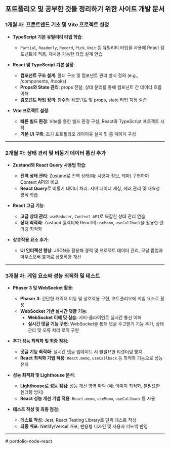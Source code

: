 ## 포트폴리오 및 공부한 것들 정리하기 위한 사이트 개발 문서
### **1개월 차: 프론트엔드 기초 및 Vite 프로젝트 설정**

- **TypeScript 기본 유틸리티 타입 학습**:
  - `Partial`, `Readonly`, `Record`, `Pick`, `Omit` 등 유틸리티 타입을 사용해 React 컴포넌트에 적용, 재사용 가능한 타입 설계 연습

- **React 및 TypeScript 기본 설정**:
  - **컴포넌트 구조 설계**: 폴더 구조 및 컴포넌트 관리 방식 정의 (e.g., /components, /hooks)
  - **Props와 State 관리**: props 전달, 상태 분리를 통해 컴포넌트 간 데이터 흐름 이해
  - **컴포넌트 타입 정의**: 함수형 컴포넌트 및 props, state 타입 지정 실습

- **Vite 프로젝트 설정**:
  - **빠른 빌드 환경**: Vite를 통한 빌드 환경 구성, React와 TypeScript 프로젝트 시작
  - **기본 UI 구축**: 초기 포트폴리오 레이아웃 설계 및 홈 페이지 구성

---

### **2개월 차: 상태 관리 및 비동기 데이터 통신 추가**

- **Zustand와 React Query 사용법 학습**:
  - **전역 상태 관리**: Zustand로 전역 상태(예: 사용자 정보, 테마) 구현하며 Context API와 비교
  - **React Query**로 비동기 데이터 처리: 서버 데이터 캐싱, 에러 관리 및 재요청 방식 학습

- **React 고급 기능**:
  - **고급 상태 관리**: `useReducer`, `Context API`로 복잡한 상태 관리 연습
  - **상태 최적화**: Zustand 셀렉터와 React의 `useMemo`, `useCallback`을 활용한 렌더링 최적화

- **상호작용 요소 추가**:
  - **UI 인터랙션 향상**: JSON을 활용해 경력 및 프로젝트 데이터 관리, 모달 팝업과 마우스오버 효과로 상호작용 개선

---

### **3개월 차: 게임 요소와 성능 최적화 및 테스트**

- **Phaser 3 및 WebSocket 활용**:
  - **Phaser 3**: 간단한 캐릭터 이동 및 상호작용 구현, 포트폴리오에 게임 요소로 활용
  - **WebSocket 기반 실시간 댓글 기능**:
    - **WebSocket 이해 및 실습**: 서버-클라이언트 실시간 통신 이해
    - **실시간 댓글 기능 구현**: WebSocket을 통해 댓글 주고받기 기능 추가, 상태 관리 및 오류 처리 로직 구현

- **추가 성능 최적화 및 최종 점검**:
  - **댓글 기능 최적화**: 실시간 댓글 업데이트 시 불필요한 리렌더링 방지
  - **React 최적화 기법 적용**: `React.memo`, `useCallback` 등 최적화 기능으로 성능 유지

- **성능 최적화 및 Lighthouse 분석**:
  - **Lighthouse로 성능 점검**: 성능 개선 영역 파악 (예: 이미지 최적화, 불필요한 렌더링 방지)
  - **React 성능 개선 기법 적용**: `React.memo`, `useMemo`, `useCallback` 등 사용

- **테스트 작성 및 최종 점검**:
  - **테스트 작성**: Jest, React Testing Library로 단위 테스트 작성
  - **최종 배포**: Netlify/Vercel 배포, 반응형 디자인 및 사용자 피드백 반영

--- 
#   p o r t f o l i o - n o d e - r e a c t  
 